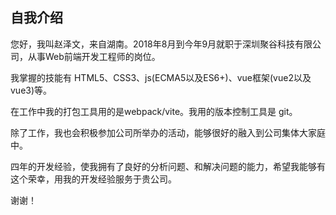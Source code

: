 ## 自我介绍

您好，我叫赵泽文，来自湖南。2018年8月到今年9月就职于深圳聚谷科技有限公司，从事Web前端开发工程师的岗位。

我掌握的技能有 HTML5、CSS3、js(ECMA5以及ES6+)、vue框架(vue2以及vue3)等。

在工作中我的打包工具用的是webpack/vite。我用的版本控制工具是 git。

除了工作，我也会积极参加公司所举办的活动，能够很好的融入到公司集体大家庭中。

四年的开发经验，使我拥有了良好的分析问题、和解决问题的能力，希望我能够有这个荣幸，用我的开发经验服务于贵公司。

谢谢！







